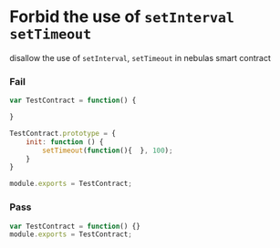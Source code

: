 # Forbid the use of `setInterval` `setTimeout`

disallow the use of `setInterval`, `setTimeout` in nebulas smart contract

### Fail

```js
var TestContract = function() {

}

TestContract.prototype = {
    init: function () {
        setTimeout(function(){  }, 100);
    }
}

module.exports = TestContract;
```

### Pass

```js
var TestContract = function() {}
module.exports = TestContract;
```